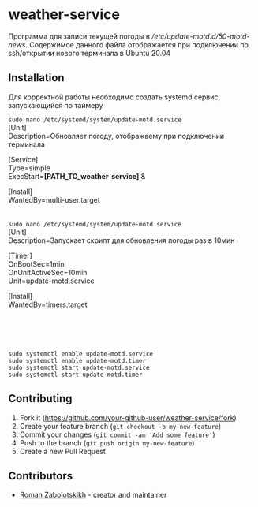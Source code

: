 # weather-service

Программа для записи текущей погоды в _/etc/update-motd.d/50-motd-news_. Содержимое данного файла отображается при подключении по ssh/открытии нового терминала в Ubuntu 20.04

## Installation

Для корректной работы необходимо создать systemd сервис, запускающийся по таймеру

`sudo nano /etc/systemd/system/update-motd.service`\
[Unit]\
Description=Обновляет погоду, отображаему при подключении терминала

[Service]\
Type=simple\
ExecStart=**[PATH_TO_weather-service]** &

[Install]\
WantedBy=multi-user.target
\
\
\
`sudo nano /etc/systemd/system/update-motd.service`\
[Unit]\
Description=Запускает скрипт для обновления погоды раз в 10мин

[Timer]\
OnBootSec=1min\
OnUnitActiveSec=10min\
Unit=update-motd.service

[Install]\
WantedBy=timers.target
\
\
\
\
\
\
`sudo systemctl enable update-motd.service`\
`sudo systemctl enable update-motd.timer`\
`sudo systemctl start update-motd.service`\
`sudo systemctl start update-motd.timer`


## Contributing

1. Fork it (<https://github.com/your-github-user/weather-service/fork>)
2. Create your feature branch (`git checkout -b my-new-feature`)
3. Commit your changes (`git commit -am 'Add some feature'`)
4. Push to the branch (`git push origin my-new-feature`)
5. Create a new Pull Request

## Contributors

- [Roman Zabolotskikh](https://github.com/your-github-user) - creator and maintainer
